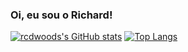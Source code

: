 ### Oi, eu sou o Richard!

[![rcdwoods's GitHub stats](https://github-readme-stats.vercel.app/api?username=rcdwoods)](https://github.com/rcdwoods/github-readme-stats)
[![Top Langs](https://github-readme-stats.vercel.app/api/top-langs/?username=rcdwoods)](https://github.com/rcdwoods/github-readme-stats)

<!--
**rcdwoods/rcdwoods** is a ✨ _special_ ✨ repository because its `README.md` (this file) appears on your GitHub profile.

Here are some ideas to get you started:

- 🔭 I’m currently working on ...
- 🌱 I’m currently learning ...
- 👯 I’m looking to collaborate on ...
- 🤔 I’m looking for help with ...
- 💬 Ask me about ...
- 📫 How to reach me: ...
- 😄 Pronouns: ...
- ⚡ Fun fact: ...
-->
